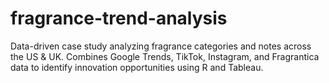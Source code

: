 # fragrance-trend-analysis
Data-driven case study analyzing fragrance categories and notes across the US &amp; UK. Combines Google Trends, TikTok, Instagram, and Fragrantica data to identify innovation opportunities using R and Tableau.

